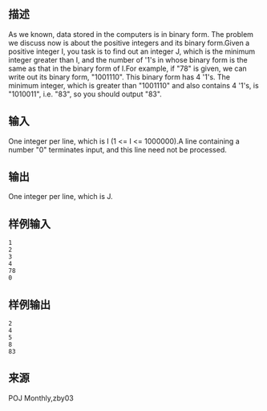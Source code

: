 ## 描述


As we known, data stored in the computers is in binary form. The problem we discuss now is about the positive integers and its binary form.Given a positive integer I, you task is to find out an integer J, which is the minimum integer greater than I, and the number of '1's in whose binary form is the same as that in the binary form of I.For example, if "78" is given, we can write out its binary form, "1001110". This binary form has 4 '1's. The minimum integer, which is greater than "1001110" and also contains 4 '1's, is "1010011", i.e. "83", so you should output "83".

## 输入


One integer per line, which is I (1 <= I <= 1000000).A line containing a number "0" terminates input, and this line need not be processed.

## 输出


One integer per line, which is J.

## 样例输入


```
1
2
3
4
78
0

```


## 样例输出


```
2
4
5
8
83

```


## 来源


POJ Monthly,zby03

